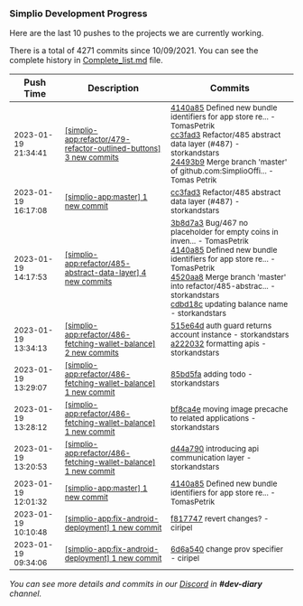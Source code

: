 
### Simplio Development Progress

Here are the last 10 pushes to the projects we are currently working.

There is a total of 4271 commits since 10/09/2021. You can see the complete history in
 [Complete_list.md](Complete_list.md) file.

| Push Time | Description | Commits |
| --- | --- | --- |
| <sub>2023-01-19 21:34:41</sub> | <sub>[[simplio-app:refactor/479\-refactor\-outlined\-buttons] 3 new commits](https://github.com/SimplioOfficial/simplio-app/compare/78084570aa67...24493b962367)</sub> | <sub>[4140a85](https://github.com/SimplioOfficial/simplio-app/commit/4140a85ee85b48741dffd2fd45d7c6a8c2117e1b) Defined new bundle identifiers for app store re... - TomasPetrik<br>[cc3fad3](https://github.com/SimplioOfficial/simplio-app/commit/cc3fad39e15d437612cd0e0ddf472b50e2fc9645) Refactor/485 abstract data layer (#487) - storkandstars<br>[24493b9](https://github.com/SimplioOfficial/simplio-app/commit/24493b962367ea1ac4730a05a6a061d5bba7dd18) Merge branch 'master' of github.com:SimplioOffi... - Tomas Petrik</sub> |
| <sub>2023-01-19 16:17:08</sub> | <sub>[[simplio-app:master] 1 new commit](https://github.com/SimplioOfficial/simplio-app/commit/cc3fad39e15d437612cd0e0ddf472b50e2fc9645)</sub> | <sub>[cc3fad3](https://github.com/SimplioOfficial/simplio-app/commit/cc3fad39e15d437612cd0e0ddf472b50e2fc9645) Refactor/485 abstract data layer (#487) - storkandstars</sub> |
| <sub>2023-01-19 14:17:53</sub> | <sub>[[simplio-app:refactor/485\-abstract\-data\-layer] 4 new commits](https://github.com/SimplioOfficial/simplio-app/compare/96af22082663...cdbd18c38cfe)</sub> | <sub>[3b8d7a3](https://github.com/SimplioOfficial/simplio-app/commit/3b8d7a39d0c87035cb0a5ef4044f7da64480a5cd) Bug/467 no placeholder for empty coins in inven... - TomasPetrik<br>[4140a85](https://github.com/SimplioOfficial/simplio-app/commit/4140a85ee85b48741dffd2fd45d7c6a8c2117e1b) Defined new bundle identifiers for app store re... - TomasPetrik<br>[4520aa8](https://github.com/SimplioOfficial/simplio-app/commit/4520aa8da112c84efe3a7d45b59e25c99b9a218c) Merge branch 'master' into refactor/485-abstrac... - storkandstars<br>[cdbd18c](https://github.com/SimplioOfficial/simplio-app/commit/cdbd18c38cfe791dfad086da09b31ace3327813f) updating balance name - storkandstars</sub> |
| <sub>2023-01-19 13:34:13</sub> | <sub>[[simplio-app:refactor/486\-fetching\-wallet\-balance] 2 new commits](https://github.com/SimplioOfficial/simplio-app/compare/85bd5facd81e...a2220321aa14)</sub> | <sub>[515e64d](https://github.com/SimplioOfficial/simplio-app/commit/515e64d961bf80faae8d958461355ce39cf01586) auth guard returns account instance - storkandstars<br>[a222032](https://github.com/SimplioOfficial/simplio-app/commit/a2220321aa14362a3f7bad9b673adb6d860a333e) formatting apis - storkandstars</sub> |
| <sub>2023-01-19 13:29:07</sub> | <sub>[[simplio-app:refactor/486\-fetching\-wallet\-balance] 1 new commit](https://github.com/SimplioOfficial/simplio-app/commit/85bd5facd81eaddf0c2341258ad7cc1bb95a8197)</sub> | <sub>[85bd5fa](https://github.com/SimplioOfficial/simplio-app/commit/85bd5facd81eaddf0c2341258ad7cc1bb95a8197) adding todo - storkandstars</sub> |
| <sub>2023-01-19 13:28:12</sub> | <sub>[[simplio-app:refactor/486\-fetching\-wallet\-balance] 1 new commit](https://github.com/SimplioOfficial/simplio-app/commit/bf8ca4e071758d1f511a41453d593a77f573e5c9)</sub> | <sub>[bf8ca4e](https://github.com/SimplioOfficial/simplio-app/commit/bf8ca4e071758d1f511a41453d593a77f573e5c9) moving image precache to related applications - storkandstars</sub> |
| <sub>2023-01-19 13:20:53</sub> | <sub>[[simplio-app:refactor/486\-fetching\-wallet\-balance] 1 new commit](https://github.com/SimplioOfficial/simplio-app/commit/d44a79021da6d0526a04bc9b9011e8e63d83c1af)</sub> | <sub>[d44a790](https://github.com/SimplioOfficial/simplio-app/commit/d44a79021da6d0526a04bc9b9011e8e63d83c1af) introducing api communication layer - storkandstars</sub> |
| <sub>2023-01-19 12:01:32</sub> | <sub>[[simplio-app:master] 1 new commit](https://github.com/SimplioOfficial/simplio-app/commit/4140a85ee85b48741dffd2fd45d7c6a8c2117e1b)</sub> | <sub>[4140a85](https://github.com/SimplioOfficial/simplio-app/commit/4140a85ee85b48741dffd2fd45d7c6a8c2117e1b) Defined new bundle identifiers for app store re... - TomasPetrik</sub> |
| <sub>2023-01-19 10:10:48</sub> | <sub>[[simplio-app:fix\-android\-deployment] 1 new commit](https://github.com/SimplioOfficial/simplio-app/commit/f8177474052c9fb9ba20890efc7ad69a36b1ea8e)</sub> | <sub>[f817747](https://github.com/SimplioOfficial/simplio-app/commit/f8177474052c9fb9ba20890efc7ad69a36b1ea8e) revert changes? - ciripel</sub> |
| <sub>2023-01-19 09:34:06</sub> | <sub>[[simplio-app:fix\-android\-deployment] 1 new commit](https://github.com/SimplioOfficial/simplio-app/commit/6d6a540528b739dab48857d1414911358dfeaef4)</sub> | <sub>[6d6a540](https://github.com/SimplioOfficial/simplio-app/commit/6d6a540528b739dab48857d1414911358dfeaef4) change prov specifier - ciripel</sub> |

_You can see more details and commits in our [Discord](https://discord.gg/aKhjuwZmdP) in **#dev-diary** channel._
